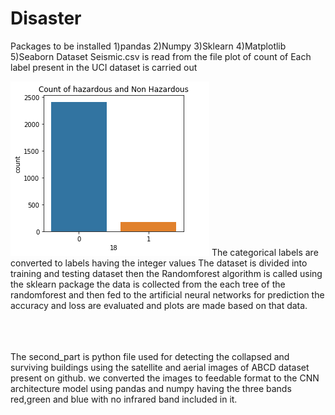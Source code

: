 # Disaster
Packages to be installed
1)pandas
2)Numpy
3)Sklearn
4)Matplotlib
5)Seaborn
Dataset Seismic.csv is read from the file 
plot of count of Each label present in the UCI dataset is carried out
<html>
<body>
<img src='count.png'></img>
</body>
</html>
The categorical labels are converted to labels having the integer values
The dataset is divided into training and testing dataset
then the Randomforest algorithm is called using the sklearn package
the data is collected from the each tree of the randomforest and then fed to the artificial neural networks for prediction
the accuracy and loss are evaluated and plots are made based on that data.
<br>
<br>
<br>
<br>

The second_part is python file used for detecting the collapsed and surviving buildings using the satellite and aerial images of ABCD dataset present on github.
we converted the images to feedable format to the CNN architecture model using pandas and numpy having the three bands red,green and blue with no infrared band included in it.
